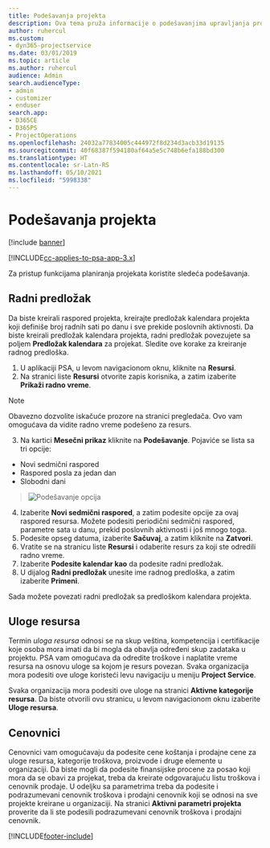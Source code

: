 ```yaml
---
title: Podešavanja projekta
description: Ova tema pruža informacije o podešavanjima upravljanja projektima.
author: ruhercul
ms.custom:
- dyn365-projectservice
ms.date: 03/01/2019
ms.topic: article
ms.author: ruhercul
audience: Admin
search.audienceType:
- admin
- customizer
- enduser
search.app:
- D365CE
- D365PS
- ProjectOperations
ms.openlocfilehash: 24032a77834005c444972f8d234d3acb33d19135
ms.sourcegitcommit: 40f68387f594180af64a5e5c748b6efa188bd300
ms.translationtype: HT
ms.contentlocale: sr-Latn-RS
ms.lasthandoff: 05/10/2021
ms.locfileid: "5998338"
---
```

# <a name="project-settings"></a>Podešavanja projekta

[!include [banner](../includes/psa-now-project-operations.md)]

[!INCLUDE[cc-applies-to-psa-app-3.x](../includes/cc-applies-to-psa-app-3x.md)]

Za pristup funkcijama planiranja projekata koristite sledeća podešavanja.

## <a name="work-template"></a>Radni predložak

Da biste kreirali raspored projekta, kreirajte predložak kalendara projekta koji definiše broj radnih sati po danu i sve prekide poslovnih aktivnosti. Da biste kreirali predložak kalendara projekta, radni predložak povezujete sa poljem **Predložak kalendara** za projekat. Sledite ove korake za kreiranje radnog predloška.

1. U aplikaciji PSA, u levom navigacionom oknu, kliknite na **Resursi**. 
2. Na stranici liste **Resursi** otvorite zapis korisnika, a zatim izaberite **Prikaži radno vreme**.

  > [!NOTE]
  > Obavezno dozvolite iskačuće prozore na stranici pregledača. Ovo vam omogućava da vidite radno vreme podešeno za resurs.
  
3. Na kartici **Mesečni prikaz** kliknite na **Podešavanje**. Pojaviće se lista sa tri opcije: 

  - Novi sedmični raspored
  - Raspored posla za jedan dan
  - Slobodni dani

> ![Podešavanje opcija](media/project-13.png)

4. Izaberite **Novi sedmični raspored**, a zatim podesite opcije za ovaj raspored resursa. Možete podesiti periodični sedmični raspored, parametre sata u danu, prekid poslovnih aktivnosti i još mnogo toga.
5. Podesite opseg datuma, izaberite **Sačuvaj**, a zatim kliknite na **Zatvori**. 
6. Vratite se na stranicu liste **Resursi** i odaberite resurs za koji ste odredili radno vreme. 
7. Izaberite **Podesite kalendar kao** da podesite radni predložak. 
8. U dijalog **Radni predložak** unesite ime radnog predloška, a zatim izaberite **Primeni**. 

Sada možete povezati radni predložak sa predloškom kalendara projekta.

## <a name="resource-roles"></a>Uloge resursa

Termin *uloga resursa* odnosi se na skup veština, kompetencija i certifikacije koje osoba mora imati da bi mogla da obavlja određeni skup zadataka u projektu. PSA vam omogućava da odredite troškove i naplatite vreme resursa na osnovu uloge sa kojom je resurs povezan. Svaka organizacija mora podesiti ove uloge koristeći levu navigaciju u meniju **Project Service**.

Svaka organizacija mora podesiti ove uloge na stranici **Aktivne kategorije resursa**. Da biste otvorili ovu stranicu, u levom navigacionom oknu izaberite **Uloge resursa**.

## <a name="price-lists"></a>Cenovnici

Cenovnici vam omogućavaju da podesite cene koštanja i prodajne cene za uloge resursa, kategorije troškova, proizvode i druge elemente u organizaciji. Da biste mogli da podesite finansijske procene za posao koji mora da se obavi za projekat, treba da kreirate odgovarajuću listu troškova i cenovnik prodaje. U odeljku sa parametrima treba da podesite i podrazumevani cenovnik troškova i prodajni cenovnik koji se odnosi na sve projekte kreirane u organizaciji. Na stranici **Aktivni parametri projekta** proverite da li ste podesili podrazumevani cenovnik troškova i prodajni cenovnik.


[!INCLUDE[footer-include](../includes/footer-banner.md)]